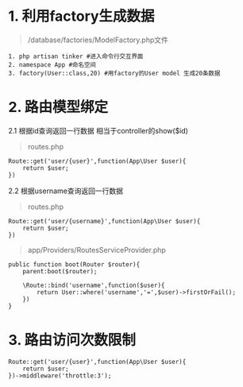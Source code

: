 # 1. 利用factory生成数据 #

>/database/factories/ModelFactory.php文件

	1. php artisan tinker #进入命令行交互界面
	2. namespace App #命名空间
	3. factory(User::class,20) #用factory的User model 生成20条数据
	
# 2. 路由模型绑定  #


2.1 根据id查询返回一行数据 相当于controller的show($id)
> routes.php

	Route::get('user/{user}',function(App\User $user){
		return $user;	
	})

2.2 根据username查询返回一行数据 
> routes.php

	Route::get('user/{username}',function(App\User $user){
		return $user;
	})
		
> app/Providers/RoutesServiceProvider.php

	public function boot(Router $router){
		parent:boot($router);

		\Route::bind('username',function($user){
			return User::where('username','=',$user)->firstOrFail();
		})
	}

# 3. 路由访问次数限制 #

	Route::get('user/{user}',function(App\User $user){
		return $user;
	})->middleware('throttle:3');	